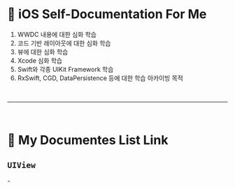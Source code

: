 # 📝 iOS Self-Documentation For Me
  1. WWDC 내용에 대한 심화 학습
  3. 코드 기반 레이아웃에 대한 심화 학습
  5. 뷰에 대한 심화 학습
  6. Xcode 심화 학습
  7. Swift와 각종 UIKit Framework 학습
  8. RxSwift, CGD, DataPersistence 등에 대한 학습 아카이빙 목적

<br>

---

<br>

# 📖 My Documentes List Link

## `UIView`

-[]()
